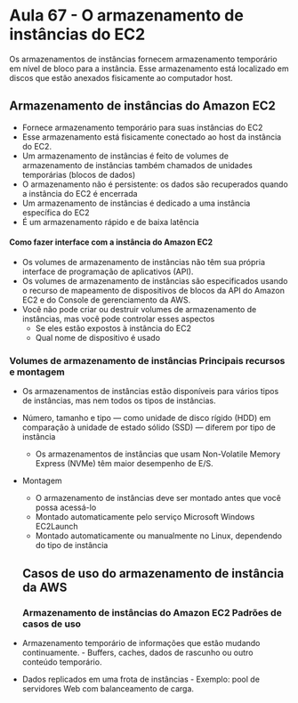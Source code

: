 # Aula 67 - O armazenamento de instâncias do EC2

Os armazenamentos de instâncias fornecem armazenamento temporário em nível de bloco para a instância. Esse armazenamento está localizado em discos que estão anexados fisicamente ao computador host.

## Armazenamento de instâncias do Amazon EC2
- Fornece armazenamento temporário para suas instâncias do EC2
- Esse armazenamento está fisicamente conectado ao host da instância do EC2.
- Um armazenamento de instâncias é feito de volumes de armazenamento de instâncias também chamados de unidades temporárias (blocos de dados)
- O armazenamento não é persistente: os dados são recuperados quando a instância do EC2 é encerrada
- Um armazenamento de instâncias é dedicado a uma instância específica do EC2
- É um armazenamento rápido e de baixa latência

#### Como fazer interface com a instância do Amazon EC2
- Os volumes de armazenamento de instâncias não têm sua própria interface de programação de aplicativos (API).
- Os volumes de armazenamento de instâncias são especificados usando o recurso de mapeamento de dispositivos de blocos da API do Amazon EC2 e do Console de gerenciamento da AWS.
- Você não pode criar ou destruir volumes de armazenamento de instâncias, mas você pode controlar esses aspectos
    - Se eles estão expostos à instância do EC2
    - Qual nome de dispositivo é usado
 

### Volumes de armazenamento de instâncias Principais recursos e montagem
- Os armazenamentos de instâncias estão disponíveis para vários tipos de instâncias, mas nem todos os tipos de instâncias.

- Número, tamanho e tipo — como unidade de disco rígido (HDD) em comparação à unidade de estado sólido (SSD) — diferem por tipo de instância
    - Os armazenamentos de instâncias que usam Non-Volatile Memory Express (NVMe) têm maior desempenho de E/S.

- Montagem
    - O armazenamento de instâncias deve ser montado antes que você possa acessá-lo
    - Montado automaticamente pelo serviço Microsoft Windows EC2Launch
    - Montado automaticamente ou manualmente no Linux, dependendo do tipo de instância
 
  ## Casos de uso do armazenamento de instância da AWS

  ### Armazenamento de instâncias do Amazon EC2 Padrões de casos de uso
- Armazenamento temporário de informações que estão mudando continuamente.
      - Buffers, caches, dados de rascunho ou outro conteúdo temporário.

- Dados replicados em uma frota de instâncias
      - Exemplo: pool de servidores Web com balanceamento de carga.

